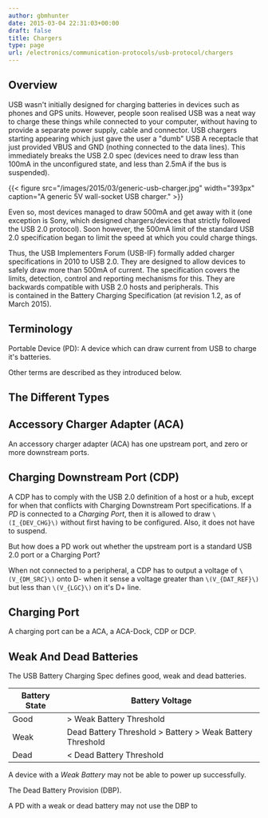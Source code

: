 ```yaml
---
author: gbmhunter
date: 2015-03-04 22:31:03+00:00
draft: false
title: Chargers
type: page
url: /electronics/communication-protocols/usb-protocol/chargers
---
```


## Overview

USB wasn't initially designed for charging batteries in devices such as phones and GPS units. However, people soon realised USB was a neat way to charge these things while connected to your computer, without having to provide a separate power supply, cable and connector. USB chargers starting appearing which just gave the user a "dumb" USB A receptacle that just provided VBUS and GND (nothing connected to the data lines). This immediately breaks the USB 2.0 spec (devices need to draw less than 100mA in the unconfigured state, and less than 2.5mA if the bus is suspended).

{{< figure src="/images/2015/03/generic-usb-charger.jpg" width="393px" caption="A generic 5V wall-socket USB charger."  >}}

Even so, most devices managed to draw 500mA and get away with it (one exception is Sony, which designed chargers/devices that strictly followed the USB 2.0 protocol). Soon however, the 500mA limit of the standard USB 2.0 specification began to limit the speed at which you could charge things.

Thus, the USB Implementers Forum (USB-IF) formally added charger specifications in 2010 to USB 2.0. They are designed to allow devices to safely draw more than 500mA of current. The specification covers the limits, detection, control and reporting mechanisms for this. They are backwards compatible with USB 2.0 hosts and peripherals. This is contained in the Battery Charging Specification (at revision 1.2, as of March 2015).

## Terminology

Portable Device (PD): A device which can draw current from USB to charge it's batteries.

Other terms are described as they introduced below.

## The Different Types

## Accessory Charger Adapter (ACA)

An accessory charger adapter (ACA) has one upstream port, and zero or more downstream ports.

## Charging Downstream Port (CDP)

A CDP has to comply with the USB 2.0 definition of a host or a hub, except for when that conflicts with Charging Downstream Port specifications. If a _PD_ is connected to a _Charging Port_, then it is allowed to draw `\(I_{DEV_CHG}\)` without first having to be configured. Also, it does not have to suspend.

But how does a PD work out whether the upstream port is a standard USB 2.0 port or a Charging Port?

When not connected to a peripheral, a CDP has to output a voltage of `\(V_{DM_SRC}\)` onto D- when it sense a voltage greater than `\(V_{DAT_REF}\)` but less than `\(V_{LGC}\)` on it's D+ line.

## Charging Port

A charging port can be a ACA, a ACA-Dock, CDP or DCP.

## Weak And Dead Batteries

The USB Battery Charging Spec defines good, weak and dead batteries.

<table>
    <thead>
        <tr>
            <th>Battery State</th>
            <th>Battery Voltage</th>
        </tr>
    </thead>
<tbody >
<tr >
<td >Good
</td>
<td >> Weak Battery Threshold
</td></tr><tr >
<td >Weak
</td>
<td >Dead Battery Threshold > Battery > Weak Battery Threshold
</td></tr><tr >
<td >Dead
</td>
<td >< Dead Battery Threshold
</td></tr></tbody></table>

A device with a _Weak Battery_ may not be able to power up successfully.

The Dead Battery Provision (DBP).

A PD with a weak or dead battery may not use the DBP to

